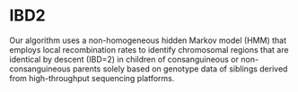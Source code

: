 # IBD2

Our algorithm uses a non-homogeneous hidden Markov model (HMM) that employs local recombination rates to identify chromosomal regions that are identical by descent (IBD=2) in children of consanguineous or non-consanguineous parents solely based on genotype data of siblings derived from high-throughput sequencing platforms.
